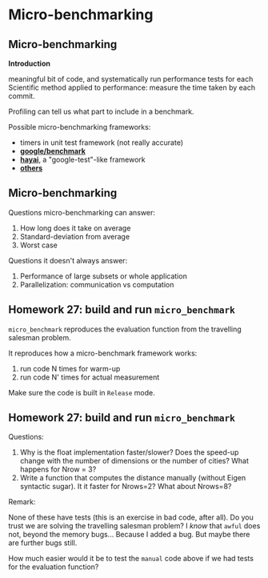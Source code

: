 # Micro-benchmarking

## Micro-benchmarking

**Introduction**

meaningful bit of code, and systematically run performance tests for each
Scientific method applied to performance: measure the time taken by each
commit.

Profiling can tell us what part to include in a benchmark.

Possible micro-benchmarking frameworks:

- timers in unit test framework (not really accurate)
- **[google/benchmark](https://github.com/google/benchmark)**
- **[hayai](https://github.com/nickbruun/hayai)**, a "google-test"-like framework
- **[others](http://www.bfilipek.com/2016/01/micro-benchmarking-libraries-for-c.html)**

## Micro-benchmarking

Questions micro-benchmarking can answer:

1. How long does it take on average
1. Standard-deviation from average
1. Worst case

Questions it doesn't always answer:

1. Performance of large subsets or whole application
1. Parallelization: communication vs computation

## Homework 27: build and run `micro_benchmark`

`micro_benchmark` reproduces the evaluation function from the travelling
salesman problem.

It reproduces how a micro-benchmark framework works:

1. run code N times for warm-up
1. run code N' times for actual measurement

Make sure the code is built in `Release` mode.

## Homework 27: build and run `micro_benchmark`

Questions:

1. Why is the float implementation faster/slower? Does the speed-up change with
   the number of dimensions or the number of cities? What happens for Nrow = 3?
1. Write a function that computes the distance manually (without Eigen syntactic
   sugar). It it faster for Nrows=2? What about Nrows=8?

Remark:

   None of these have tests (this is an exercise in bad code, after all). Do
   you trust we are solving the travelling salesman problem? I *know* that
   `awful` does not, beyond the memory bugs... Because I added a bug. But maybe
   there are further bugs still.

   How much easier would it be to test the `manual` code above if we had tests
   for the evaluation function?
